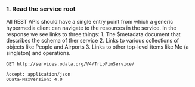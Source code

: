 ### 1. Read the service root
All REST APIs should have a single entry point from which a generic hypermedia client can navigate to the resources in the service. In the response we see links to three things: 1. The $metadata document that describes the schema of ther service 2. Links to various collections of objects like People and Airports 3. Links to other top-level items like Me (a singleton) and operations.

```
GET http://services.odata.org/V4/TripPinService/

Accept: application/json
OData-MaxVersion: 4.0
```
